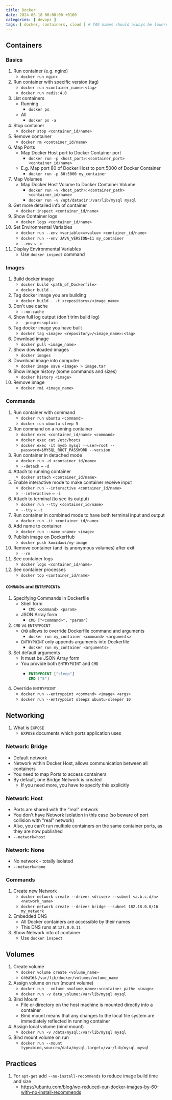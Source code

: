 ```yaml
---
title: Docker
date: 2024-06-18 00:00:00 +0100
categories: [ devops ]
tags: [ docker, containers, cloud ] # TAG names should always be lowercase
---
```


## Containers

### Basics

1. Run container (e.g. nginx)
    - `docker run nginx`
2. Run container with specific version (tag)
    - `docker run <container_name>:<tag>`
    - `docker run redis:4.0`
3. List containers
    - Running
        - `docker ps`
    - All
        - `docker ps -a`
4. Stop container
    - `docker stop <container_id/name>`
5. Remove container
    - `docker rm <container_id/name>`
6. Map Ports
    - Map Docker Host port to Docker Container port
        - `docker run -p <host_port>:<container_port> <container_id/name>`
    - E.g. Map port 80 of Docker Host to port 5000 of Docker Container
        - `docker run -p 80:5000 my_container`
7. Map Volumes
    - Map Docker Host Volume to Docker Container Volume
        - `docker run -v <host_path>:<container_path> <container_id/name>`
        - `docker run -v /opt/datadir:/var/lib/mysql mysql`
8. Get more detailed info of container
    - `docker inspect <container_id/name>`
9. Show Container logs
    - `docker logs <container_id/name>`
10. Set Environmental Variables
    - `docker run --env <variable>=<value> <container_id/name>`
    - `docker run --env JAVA_VERSION=11 my_container`
    - `--env` ~ `-e`
11. Display Environmental Variables
    - Use `docker inspect` command

### Images

1. Build docker image
    - `docker build <path_of_Dockerfile>`
    - `docker build .`
2. Tag docker image you are building
    - `docker build . -t <repository>/<image_name>`
3. Don't use cache
    - `--no-cache`
4. Show full log output (don't trim build log)
    - `--progress=plain`
5. Tag docker image you have built
    - `docker tag <image> <repository>/<image_name>:<tag>`
6. Download image
    - `docker pull <image_name>`
7. Show downloaded images
    - `docker images`
8. Download image into computer
    - `docker image save <image> > image.tar`
9. Show image history (some commands and sizes)
    - `docker history <image>`
10. Remove image
    - `docker rmi <image_name>`

### Commands

1. Run container with command
    - `docker run ubuntu <command>`
    - `docker run ubuntu sleep 5`
2. Run command on a running container
    - `docker exec <container_id/name> <command>`
   - `docker exec cat /etc/hosts`
   - `docker exec -it mydb mysql --user=root --password=$MYSQL_ROOT_PASSWORD --version`
3. Run container in detached mode
    - `docker run -d <container_id/name>`
   - `--detach` ~ -`d`
4. Attach to running container
    - `docker attach <container_id/name>`
5. Enable interactive mode to make container receive input
    - `docker run --interactive <container_id/name>`
    - `--interactive` ~ `-i`
6. Attach to terminal (to see its output)
    - `docker run --tty <container_id/name>`
    - `--tty` ~ `-t`
7. Run container in combined mode to have both terminal input and output
    - `docker run -it <container_id/name>`
8. Add name to container
    - `docker run --name <name> <image>`
9. Publish image on DockerHub
    - `docker push komidawi/my-image`
10. Remove container (and its anonymous volumes) after exit
    - `--rm`
11. See container logs
    - `docker logs <container_id/name>`
12. See container processes
    - `docker top <container_id/name>`

#### `COMMAND`s and `ENTRYPOINT`s

1. Specifying Commands in Dockerfile
    - Shell form
        - `CMD <command> <param>`
    - JSON Array form
        - `CMD ["<command>", "param"]`
2. `CMD` vs `ENTRYPOINT`
    - `CMD` allows to override Dockerfile command and arguments
        - `docker run my_container <command> <arguments>`
    - `ENTRYPOINT` only appends arguments into Dockerfile
        - `docker run my_container <arguments>`
3. Set default arguments
    - It must be JSON Array form
    - You provide both `ENTRYPOINT` and `CMD`
        - ```dockerfile
          ENTRYPOINT ["sleep"]
          CMD ["5"]
          ```
4. Override `ENTRYPOINT`
    - `docker run --entrypoint <command> <image> <args>`
    - `docker run --entrypoint sleep2 ubuntu-sleeper 10`

## Networking

1. What is `EXPOSE`
    - `EXPOSE` documents which ports application uses

### Network: Bridge

- Default network
- Network within Docker Host, allows communication between all containers
- You need to map Ports to access containers
- By default, one Bridge Network is created
    - If you need more, you have to specify this explicitly

### Network: Host

- Ports are shared with the "real" network
- You don't have Network isolation in this case (so beware of port collision with "real" network)
- Also, you can't run multiple containers on the same container ports, as they are now published
- `--network=host`

### Network: None

- No network - totally isolated
- `--network=none`

### Commands

1. Create new Network
    - `docker network create --driver <driver> --subnet <a.b.c.d/n> <network_name>`
    - `docker network create --driver bridge --subnet 182.18.0.0/16 my_network`
2. Embedded DNS
    - All Docker containers are accessible by their names
    - This DNS runs at `127.0.0.11`
3. Show Network info of container
    - Use `docker inspect`

## Volumes

1. Create volume
    - `docker volume create <volume_name>`
    - creates `/var/lib/docker/volumes/volume_name`
2. Assign volume on run (mount volume)
    - `docker run --volume <volume_name>:<container_path> <image>`
    - `docker run -v data_volume:/var/lib/mysql mysql`
3. Bind Mount
    - File or directory on the host machine is mounted directly into a container
    - Bind mount means that any changes to the local file system are immediately reflected in running container
4. Assign local volume (bind mount)
    - `docker run -v /data/mysql:/var/lib/mysql mysql`
5. Bind mount volume on run
    - `docker run --mount type=bind,source=/data/mysql,target=/var/lib/mysql mysql`

## Practices

1. For `apt-get` add `--no-install-recommends` to reduce image build time and size
    - https://ubuntu.com/blog/we-reduced-our-docker-images-by-60-with-no-install-recommends
